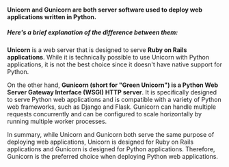 #### Unicorn and Gunicorn are both server software used to deploy web applications written in Python. 
##### Here's a brief explanation of the difference between them:

__Unicorn__ is a web server that is designed to serve __Ruby on Rails applications__. While it is technically possible to use Unicorn with Python 
applications, it is not the best choice since it doesn't have native support for Python.

On the other hand, __Gunicorn (short for "Green Unicorn") is a Python Web Server Gateway Interface (WSGI) HTTP server__. It is specifically 
designed to serve Python web applications and is compatible with a variety of Python web frameworks, such as Django and Flask. Gunicorn 
can handle multiple requests concurrently and can be configured to scale horizontally by running multiple worker processes.

In summary, while Unicorn and Gunicorn both serve the same purpose of deploying web applications, Unicorn is designed for Ruby on Rails 
applications and Gunicorn is designed for Python applications. Therefore, Gunicorn is the preferred choice when deploying Python web 
applications.

